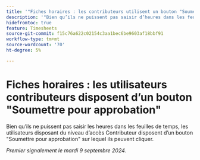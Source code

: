 ```yaml
---
title: '"Fiches horaires : les contributeurs utilisent un bouton "Soumettre pour approbation"'
description: '"Bien qu’ils ne puissent pas saisir d’heures dans les feuilles de temps, les utilisateurs disposant du niveau d’accès Contributeur disposent d’un bouton "Soumettre pour approbation" sur lequel ils peuvent cliquer."'
hidefromtoc: true
feature: Timesheets
source-git-commit: f15c76a622c02154c3aa1bec6be9603af18bbf91
workflow-type: tm+mt
source-wordcount: '70'
ht-degree: 5%

---
```


# Fiches horaires : les utilisateurs contributeurs disposent d’un bouton &quot;Soumettre pour approbation&quot;

Bien qu’ils ne puissent pas saisir les heures dans les feuilles de temps, les utilisateurs disposant du niveau d’accès Contributeur disposent d’un bouton &quot;Soumettre pour approbation&quot; sur lequel ils peuvent cliquer.

_Premier signalement le mardi 9 septembre 2024._
